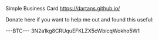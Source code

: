 Simple Business Card
https://dartans.github.io/

Donate here if you want to help me out and found this useful:

---BTC--- 3N2a1kg8CRUquEFKLZX5cWbicqWokho5W1

